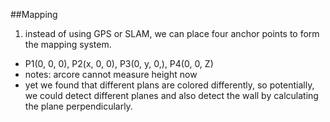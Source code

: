 ##Mapping
1. instead of using GPS or SLAM, we can place four anchor points to form the mapping system. 
* P1(0, 0, 0), P2(x, 0, 0), P3(0, y, 0,), P4(0, 0, Z)
* notes: arcore cannot measure height now
* yet we found that different plans are colored differently, so potentially, we could detect different planes and also detect the wall by
calculating the plane perpendicularly. 
